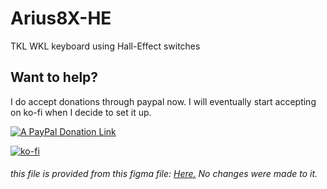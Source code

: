 # Arius8X-HE
TKL WKL keyboard using Hall-Effect switches
## Want to help?
I do accept donations through paypal now. I will eventually start accepting on ko-fi when I decide to set it up.

[![A PayPal Donation Link](http://mihaldimo.altervista.org/PaypalDonation/donate_pp_1.png)](https://www.paypal.com/donate/?hosted_button_id=5TJSAAYLWQZGJ)

[![ko-fi](https://ko-fi.com/img/githubbutton_sm.svg)](https://ko-fi.com/U7U6TWMEZ)
<h6> this file is provided from this figma file: <a href="https://www.figma.com/community/file/1274568402383743355">Here.</a> No changes were made to it.</h>
